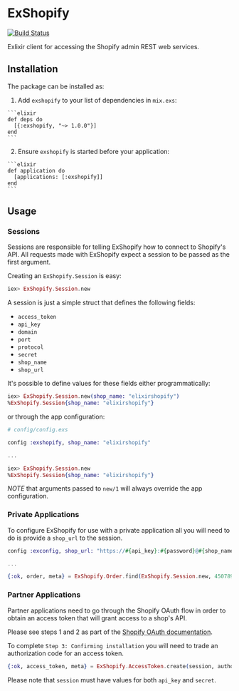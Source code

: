 # ExShopify

[![Build Status](https://travis-ci.org/sticksnleaves/exshopify.svg?branch=master)](https://travis-ci.org/sticksnleaves/exshopify)

Exlixir client for accessing the Shopify admin REST web services.

## Installation

The package can be installed as:

  1. Add `exshopify` to your list of dependencies in `mix.exs`:

    ```elixir
    def deps do
      [{:exshopify, "~> 1.0.0"}]
    end
    ```

  2. Ensure `exshopify` is started before your application:

    ```elixir
    def application do
      [applications: [:exshopify]]
    end
    ```

## Usage

### Sessions

Sessions are responsible for telling ExShopify how to connect to Shopify's API.
All requests made with ExShopify expect a session to be passed as the first
argument.

Creating an `ExShopify.Session` is easy:

```elixir
iex> ExShopify.Session.new
```

A session is just a simple struct that defines the following fields:

  * `access_token`
  * `api_key`
  * `domain`
  * `port`
  * `protocol`
  * `secret`
  * `shop_name`
  * `shop_url`

It's possible to define values for these fields either programmatically:

```elixir
iex> ExShopify.Session.new(shop_name: "elixirshopify")
%ExShopify.Session{shop_name: "elixirshopify"}
```

or through the app configuration:

```elixir
# config/config.exs

config :exshopify, shop_name: "elixirshopify"

...

iex> ExShopify.Session.new
%ExShopify.Session{shop_name: "elixirshopify"}
```

*NOTE* that arguments passed to `new/1` will always override the app
configuration.

### Private Applications

To configure ExShopify for use with a private application all you will need
to do is provide a `shop_url` to the session.

```elixir
config :exconfig, shop_url: "https://#{api_key}:#{password}@#{shop_name}.myshopify.com/admin")

...

{:ok, order, meta} = ExShopify.Order.find(ExShopify.Session.new, 450789469)
```

### Partner Applications

Partner applications need to go through the Shopify OAuth flow in order to
obtain an access token that will grant access to a shop's API.

Please see steps 1 and 2 as part of the
[Shopify OAuth documentation](https://help.shopify.com/api/guides/authentication/oauth).

To complete `Step 3: Confirming installation` you will need to trade an
authorization code for an access token.

```elixir
{:ok, access_token, meta} = ExShopify.AccessToken.create(session, authorization_code)
```

Please note that `session` must have values for both `api_key` and `secret`.

